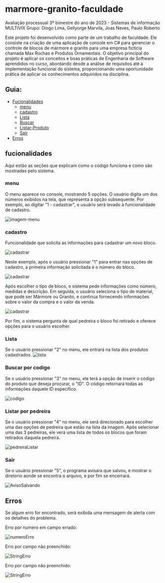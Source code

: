 # marmore-granito-faculdade
Avaliação processual 3º bimestre do ano de 2023 - Sistemas de informação MULTIVIX
Grupo: Diogo Lima, Gellyorge Marvila, Joas Neves, Paulo Roberto

Este projeto foi desenvolvido como parte de um trabalho de faculdade. Ele consiste na criação de uma aplicação de console em C# para gerenciar o controle de blocos de mármore e granito para uma empresa fictícia chamada Max Rochas e Produtos Ornamentais. O objetivo principal do projeto é aplicar os conceitos e boas práticas de Engenharia de Software aprendidos no curso, abordando desde a análise de requisitos até a implementação funcional do sistema, proporcionando uma oportunidade prática de aplicar os conhecimentos adquiridos na disciplina.

## Guia:

- [Fucionalidades](#fucionalidades)
    - [menu](#menu)
    - [cadastro](#cadastro)
    - [Lista](#lista)
    - [Buscar](#buscar-por-codigo)
    - [Listar-Produto](#listar-por-pedreira)
    - [Sair](#sair)
- [Erros](#erros)

## fucionalidades
Aqui estão as seções que explicam como o código funciona e como são mostradas pelo sistema.

### menu
O menu aparece no console, mostrando 5 opções. O usuário digita um dos números exibidos na tela, que representa a opção subsequente. Por exemplo, ao digitar "1 - cadastrar", o usuário será levado à funcionalidade de cadastro.

![imagem-menu](./img/menu.png)

### cadastro
Funcionalidade que solicita as informações para cadastrar um novo bloco.

![cadastrar](./img/cadastrar-1.png)

Neste exemplo, após o usuário pressionar "1" para entrar nas opções de cadastro, a primeira informação solicitada é o número do bloco.

![cadastrar](./img/cadastrar-2.png)

Após escolher o tipo de bloco, o sistema pede informações como número, medidas e descrição. Em seguida, o usuário seleciona o tipo de material, que pode ser Mármore ou Granito, e continua fornecendo informações sobre o valor da compra e o valor da venda.

![cadastrar](./img/cadastar-3.png)

Por fim, o sistema pergunta de qual pedreira o bloco foi retirado e oferece opções para o usuário escolher.

### Lista
Se o usuário pressionar "2" no menu, ele entrará na lista dos produtos cadastrados.
![lista](./img/lista-2.png)

### Buscar por codigo
Se o usuário pressionar "3" no menu, ele terá a opção de inserir o código do produto que deseja procurar, o "ID". O código retornará todas as informações daquele ID específico.

![codigo](./img/buscar-por-codigo-4.png)

### Listar por pedreira
Se o usuário pressionar "4" no menu, ele será direcionado para escolher uma das opções de pedreira que estão na lista da imagem. Após selecionar uma das 3 pedreiras, ele verá uma lista de todos os blocos que foram retirados daquela pedreira.

![pedreiraListar](./img/lista-por-pedreira.png)

### Sair
Se o usuário pressionar "5", o programa avisara que salvou, e mostrar o diretorio aonde se encontra o arquivo, e por fim se encerrará.

![AvisoSalvando](./img/AvisoSalvando.png)

## Erros
Se algum erro for encontrado, será exibida uma mensagem de alerta com os detalhes do problema.

Erro por numero em campo errado:

![numeroErro](./img/numero-invalido.png)

Erro por campo não preenchido:

![StringErro](./img/camponaopreenchido.PNG)

Erro por campo não preenchido:

![StringErro](./img/camponaopreenchido.PNG)
